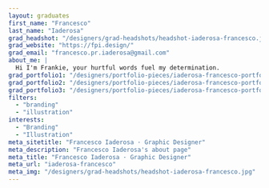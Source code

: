 ```yaml
---
layout: graduates
first_name: "Francesco"
last_name: "Iaderosa"
grad_headshot: "/designers/grad-headshots/headshot-iaderosa-francesco.jpg"
grad_website: "https://fpi.design/"
grad_email: "francesco.pr.iaderosa@gmail.com"
about_me: |
  Hi I'm Frankie, your hurtful words fuel my determination.
grad_portfolio1: "/designers/portfolio-pieces/iaderosa-francesco-portfolio1.jpg"
grad_portfolio2: "/designers/portfolio-pieces/iaderosa-francesco-portfolio2.jpg"
grad_portfolio3: "/designers/portfolio-pieces/iaderosa-francesco-portfolio3.jpg"
filters:
  - "branding"
  - "illustration"
interests:
  - "Branding"
  - "Illustration"
meta_sitetitle: "Francesco Iaderosa · Graphic Designer"
meta_description: "Francesco Iaderosa's about page"
meta_title: "Francesco Iaderosa · Graphic Designer"
meta_url: "iaderosa-francesco"
meta_img: "/designers/grad-headshots/headshot-iaderosa-francesco.jpg"
---
```

